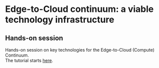 # Edge-to-Cloud continuum: a viable technology infrastructure

## Hands-on session  

Hands-on session on key technologies for the Edge-to-Cloud (Compute) Continuum.  
The tutorial starts [here](tutorial.md). 